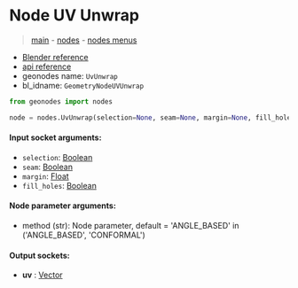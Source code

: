 # Node UV Unwrap

> [main](../structure.md) - [nodes](nodes.md) - [nodes menus](nodes_menus.md)

- [Blender reference](https://docs.blender.org/manual/en/latest/modeling/geometry_nodes/uv/uv_unwrap.html)
- [api reference](https://docs.blender.org/api/current/bpy.types.GeometryNodeUVUnwrap.html)
- geonodes name: `UvUnwrap`
- bl_idname: `GeometryNodeUVUnwrap`

```python
from geonodes import nodes

node = nodes.UvUnwrap(selection=None, seam=None, margin=None, fill_holes=None, method='ANGLE_BASED')
```

#### Input socket arguments:

- `selection`: [Boolean](Boolean.md)
- `seam`: [Boolean](Boolean.md)
- `margin`: [Float](Float.md)
- `fill_holes`: [Boolean](Boolean.md)

#### Node parameter arguments:

- method (str): Node parameter, default = 'ANGLE_BASED' in ('ANGLE_BASED', 'CONFORMAL')

#### Output sockets:

- **uv** : [Vector](Vector.md)

